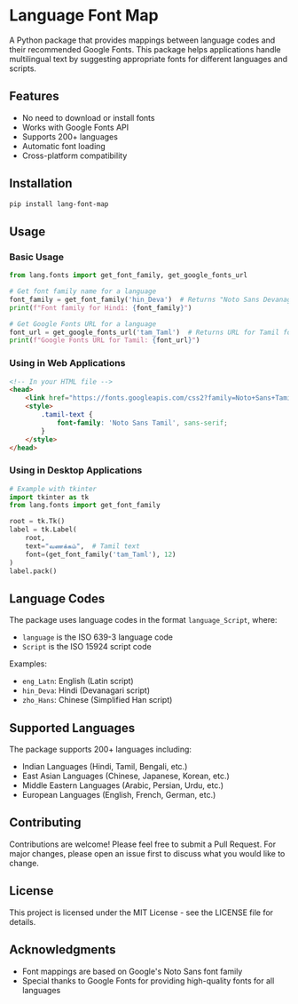 # Language Font Map

A Python package that provides mappings between language codes and their recommended Google Fonts. This package helps applications handle multilingual text by suggesting appropriate fonts for different languages and scripts.

## Features

- No need to download or install fonts
- Works with Google Fonts API
- Supports 200+ languages
- Automatic font loading
- Cross-platform compatibility

## Installation

```bash
pip install lang-font-map
```

## Usage

### Basic Usage
```python
from lang.fonts import get_font_family, get_google_fonts_url

# Get font family name for a language
font_family = get_font_family('hin_Deva')  # Returns "Noto Sans Devanagari" for Hindi
print(f"Font family for Hindi: {font_family}")

# Get Google Fonts URL for a language
font_url = get_google_fonts_url('tam_Taml')  # Returns URL for Tamil font
print(f"Google Fonts URL for Tamil: {font_url}")
```

### Using in Web Applications
```html
<!-- In your HTML file -->
<head>
    <link href="https://fonts.googleapis.com/css2?family=Noto+Sans+Tamil&display=swap" rel="stylesheet">
    <style>
        .tamil-text {
            font-family: 'Noto Sans Tamil', sans-serif;
        }
    </style>
</head>
```

### Using in Desktop Applications
```python
# Example with tkinter
import tkinter as tk
from lang.fonts import get_font_family

root = tk.Tk()
label = tk.Label(
    root,
    text="வணக்கம்",  # Tamil text
    font=(get_font_family('tam_Taml'), 12)
)
label.pack()
```

## Language Codes

The package uses language codes in the format `language_Script`, where:
- `language` is the ISO 639-3 language code
- `Script` is the ISO 15924 script code

Examples:
- `eng_Latn`: English (Latin script)
- `hin_Deva`: Hindi (Devanagari script)
- `zho_Hans`: Chinese (Simplified Han script)

## Supported Languages

The package supports 200+ languages including:
- Indian Languages (Hindi, Tamil, Bengali, etc.)
- East Asian Languages (Chinese, Japanese, Korean, etc.)
- Middle Eastern Languages (Arabic, Persian, Urdu, etc.)
- European Languages (English, French, German, etc.)

## Contributing

Contributions are welcome! Please feel free to submit a Pull Request. For major changes, please open an issue first to discuss what you would like to change.

## License

This project is licensed under the MIT License - see the LICENSE file for details.

## Acknowledgments

- Font mappings are based on Google's Noto Sans font family
- Special thanks to Google Fonts for providing high-quality fonts for all languages 